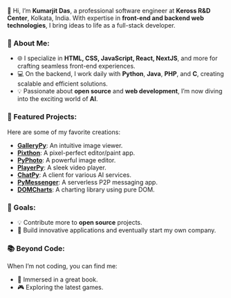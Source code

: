 👋 Hi, I’m **Kumarjit Das**, a professional software engineer at **Keross R&D Center**, Kolkata, India. With expertise in **front-end and backend web technologies**, I bring ideas to life as a full-stack developer.

### 🌟 About Me:
- 🌐 I specialize in **HTML, CSS, JavaScript, React, NextJS**, and more for crafting seamless front-end experiences.
- 💻 On the backend, I work daily with **Python**, **Java**, **PHP**, and **C**, creating scalable and efficient solutions.
- 💡 Passionate about **open source** and **web development**, I’m now diving into the exciting world of **AI**.

### 🚀 Featured Projects:
Here are some of my favorite creations:
- **[GalleryPy](https://github.com/KumarjitDas/GalleryPy)**: An intuitive image viewer.
- **[Pixthon](https://github.com/KumarjitDas/Pixthon)**: A pixel-perfect editor/paint app.
- **[PyPhoto](https://github.com/KumarjitDas/PyPhoto)**: A powerful image editor.
- **[PlayerPy](https://github.com/KumarjitDas/PlayerPy)**: A sleek video player.
- **[ChatPy](https://github.com/KumarjitDas/ChatPy)**: A client for various AI services.
- **[PyMessenger](https://github.com/KumarjitDas/PyMessenger)**: A serverless P2P messaging app.
- **[DOMCharts](https://github.com/KumarjitDas/DOMCharts)**: A charting library using pure DOM.

### 🎯 Goals:
- 💡 Contribute more to **open source** projects.
- 🏢 Build innovative applications and eventually start my own company.

### 📚 Beyond Code:
When I’m not coding, you can find me:
- 📖 Immersed in a great book.
- 🎮 Exploring the latest games.
